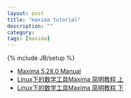 ```yaml
---
layout: post
title: "maxima tutorial"
description: ""
category: 
tags: [maxima]
---
```

{% include JB/setup %}

+ [Maxima 5.28.0 Manual](http://maxima.sourceforge.net/docs/manual/en/maxima.html)
+ [Linux下的数学工具Maxima 简明教程 上](http://www.matrix67.com/blog/archives/337)
+ [Linux下的数学工具Maxima 简明教程 下](http://www.matrix67.com/blog/archives/338)
